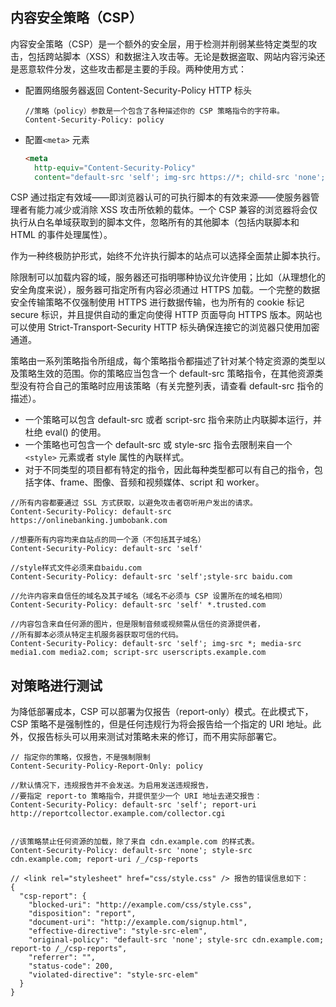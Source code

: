 ## 内容安全策略（CSP）
内容安全策略（CSP）是一个额外的安全层，用于检测并削弱某些特定类型的攻击，包括跨站脚本（XSS）和数据注入攻击等。无论是数据盗取、网站内容污染还是恶意软件分发，这些攻击都是主要的手段。两种使用方式：
- 配置网络服务器返回 Content-Security-Policy HTTP 标头
  ```http
  //策略（policy）参数是一个包含了各种描述你的 CSP 策略指令的字符串。
  Content-Security-Policy: policy
  ```
- 配置`<meta>` 元素
  ```html
  <meta
    http-equiv="Content-Security-Policy"
    content="default-src 'self'; img-src https://*; child-src 'none';" />
  ```
CSP 通过指定有效域——即浏览器认可的可执行脚本的有效来源——使服务器管理者有能力减少或消除 XSS 攻击所依赖的载体。一个 CSP 兼容的浏览器将会仅执行从白名单域获取到的脚本文件，忽略所有的其他脚本（包括内联脚本和 HTML 的事件处理属性）。

作为一种终极防护形式，始终不允许执行脚本的站点可以选择全面禁止脚本执行。

除限制可以加载内容的域，服务器还可指明哪种协议允许使用；比如（从理想化的安全角度来说），服务器可指定所有内容必须通过 HTTPS 加载。一个完整的数据安全传输策略不仅强制使用 HTTPS 进行数据传输，也为所有的 cookie 标记 secure 标识，并且提供自动的重定向使得 HTTP 页面导向 HTTPS 版本。网站也可以使用 Strict-Transport-Security HTTP 标头确保连接它的浏览器只使用加密通道。

策略由一系列策略指令所组成，每个策略指令都描述了针对某个特定资源的类型以及策略生效的范围。你的策略应当包含一个 default-src 策略指令，在其他资源类型没有符合自己的策略时应用该策略（有关完整列表，请查看 default-src 指令的描述）。
- 一个策略可以包含 default-src 或者 script-src 指令来防止内联脚本运行，并杜绝 eval() 的使用。
- 一个策略也可包含一个 default-src 或 style-src 指令去限制来自一个 `<style>` 元素或者 style 属性的內联样式。
- 对于不同类型的项目都有特定的指令，因此每种类型都可以有自己的指令，包括字体、frame、图像、音频和视频媒体、script 和 worker。
```http
//所有内容都要通过 SSL 方式获取，以避免攻击者窃听用户发出的请求。
Content-Security-Policy: default-src https://onlinebanking.jumbobank.com

//想要所有内容均来自站点的同一个源（不包括其子域名）
Content-Security-Policy: default-src 'self'

//style样式文件必须来自baidu.com
Content-Security-Policy: default-src 'self';style-src baidu.com

//允许内容来自信任的域名及其子域名（域名不必须与 CSP 设置所在的域名相同）
Content-Security-Policy: default-src 'self' *.trusted.com

//内容包含来自任何源的图片，但是限制音频或视频需从信任的资源提供者，
//所有脚本必须从特定主机服务器获取可信的代码。
Content-Security-Policy: default-src 'self'; img-src *; media-src media1.com media2.com; script-src userscripts.example.com
```
## 对策略进行测试
为降低部署成本，CSP 可以部署为仅报告（report-only）模式。在此模式下，CSP 策略不是强制性的，但是任何违规行为将会报告给一个指定的 URI 地址。此外，仅报告标头可以用来测试对策略未来的修订，而不用实际部署它。
```http
// 指定你的策略，仅报告，不是强制限制
Content-Security-Policy-Report-Only: policy

//默认情况下，违规报告并不会发送。为启用发送违规报告，
//要指定 report-to 策略指令，并提供至少一个 URI 地址去递交报告：
Content-Security-Policy: default-src 'self'; report-uri http://reportcollector.example.com/collector.cgi


//该策略禁止任何资源的加载，除了来自 cdn.example.com 的样式表。
Content-Security-Policy: default-src 'none'; style-src cdn.example.com; report-uri /_/csp-reports

// <link rel="stylesheet" href="css/style.css" /> 报告的错误信息如下：
{
  "csp-report": {
    "blocked-uri": "http://example.com/css/style.css",
    "disposition": "report",
    "document-uri": "http://example.com/signup.html",
    "effective-directive": "style-src-elem",
    "original-policy": "default-src 'none'; style-src cdn.example.com; report-to /_/csp-reports",
    "referrer": "",
    "status-code": 200,
    "violated-directive": "style-src-elem"
  }
}

```